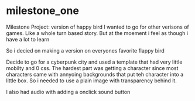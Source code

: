 # milestone_one
Milestone Project: version of happy bird 
I wanted to go for other verisons of games. Like a whole turn based story. But at the moement i feel as though i have a lot to learn

So i decied on making a version on everyones favorite flappy bird 

Decide to go for a cyberpunk city and used a template that had very little mobilty and 0 css. The hardest part was getting a character since most characters came with annyoing backgrounds that put teh character into a little box. So i needed to use a plain image with transparency behind it. 

I also had audio with adding a onclick sound button 
